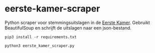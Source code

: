 # eerste-kamer-scraper
Python scraper voor stemmingsuitslagen in de [Eerste Kamer](https://www.eerstekamer.nl/stemmingen_per_vergaderdag). Gebruikt BeautifulSoup en schrijft de uitslagen naar een json-bestand.

`pip3 install -r requirements.txt`

`python3 eerste_kamer_scraper.py`
